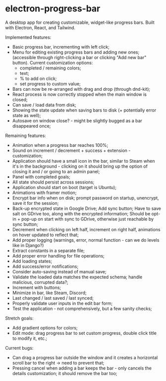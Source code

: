 # electron-progress-bar

A desktop app for creating customizable, widget-like progress bars. Built with Electron, React, and Tailwind.

Implemented features:

- Basic progress bar, incrementing with left click;
- Menu for editing existing progress bars and adding new ones; (accessible through right-clicking a bar or clicking "Add new bar" button). Current customization options:
  - completed / remaining colors;
  - text;
  - % to add on click;
  - set progress to custom value;
- Bars can now be re-arranged with drag and drop (through dnd-kit);
- React process is now correctly stopped when the main window is closed;
- Can save / load data from disk;
- Showing the state update when saving bars to disk (+ potentially error state as well);
- Autosave on window close? - might be slightly bugged as a bar disappeared once;

Remaining features:

- Animation when a progress bar reaches 100%;
- Sound on increment / decrement + success + extension - customization;
- Application should have a small icon in the bar, similar to Steam when it's in the background - clicking on it should bring up the option of closing it and / or going to an admin panel;
- Panel with completed goals;
- All state should persist across sessions;
- Application should start on boot (target is Ubuntu);
- Animations with framer motion;
- Encrypt bar info when on disk; prompt password on startup, unencrypt, save it for the session;
- Back-up encrypted state in Google Drive; Add sync button; Have to save salt on GDrive too, along with the encrypted information; Should be opt-in + pop-up on start with sync to GDrive, otherwise just reachable by sync button;
- Decrement when clicking on left half, increment on right half, animations on hover updated to reflect that;
- Add proper logging (warnings, error, normal function - can we do levels like in Django?)
- Extract constants in a separate file;
- Add proper error handling for file operations;
- Add loading states;
- Add success/error notifications;
- Consider auto-saving instead of manual save;
- Validate the loaded data matches the expected schema; handle malicious, corrupted data?;
- Increment with buttons;
- Minimize in bar, like Steam, Discord;
- Last changed / last saved / last synced;
- Properly validate user inputs in the edit bar form;
- Test the application - not comprehensively, but a few sanity checks;

Stretch goals:

- Add gradient options for colors;
- Edit mode: drag progress bar to set custom progress, double click title to modify it, etc.;

Current bugs:

- Can drag a progress bar outside the window and it creates a horizontal scroll bar to the right -> need to prevent that;
- Pressing cancel when adding a bar keeps the bar - only cancels the details customization; it should remove the bar too;
